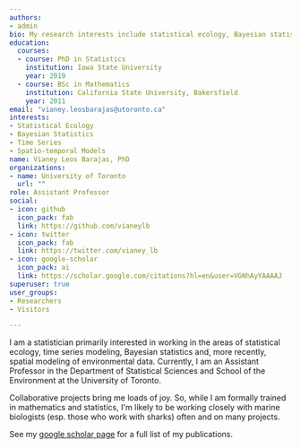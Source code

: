 ```yaml
---
authors:
- admin
bio: My research interests include statistical ecology, Bayesian statistics, time series, state-space and spatio-temporal models. I also collaborate on many shark telemetry projects.
education:
  courses:
  - course: PhD in Statistics
    institution: Iowa State University
    year: 2019
  - course: BSc in Mathematics
    institution: California State University, Bakersfield
    year: 2011
email: "vianey.leosbarajas@utoronto.ca"
interests:
- Statistical Ecology
- Bayesian Statistics
- Time Series
- Spatio-temporal Models
name: Vianey Leos Barajas, PhD 
organizations:
- name: University of Toronto
  url: ""
role: Assistant Professor
social:
- icon: github
  icon_pack: fab
  link: https://github.com/vianeylb
- icon: twitter
  icon_pack: fab
  link: https://twitter.com/vianey_lb
- icon: google-scholar
  icon_pack: ai
  link: https://scholar.google.com/citations?hl=en&user=VGNhAyYAAAAJ
superuser: true
user_groups:
- Researchers
- Visitors

---
```


I am a statistician primarily interested in working in the areas of statistical ecology, time series modeling, Bayesian statistics and, more recently, spatial modeling of environmental data. Currently, I am an Assistant Professor in the Department of Statistical Sciences and School of the Environment at the University of Toronto. 
 
Collaborative projects bring me loads of joy. So, while I am formally trained in mathematics and statistics, I'm likely to be working closely with marine biologists (esp. those who work with sharks) often and on many projects. 

See my [google scholar page](https://scholar.google.com/citations?hl=en&user=VGNhAyYAAAAJ) for a full list of my publications.



